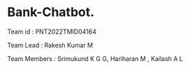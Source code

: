 # Bank-Chatbot.
Team id : PNT2022TMID04164

Team Lead : Rakesh Kumar M

Team Members : Srimukund K G G, Hariharan M , Kailash A L
